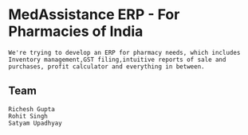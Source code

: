 # MedAssistance ERP - For Pharmacies of India
    We're trying to develop an ERP for pharmacy needs, which includes Inventory management,GST filing,intuitive reports of sale and purchases, profit calculator and everything in between.

## Team
    Richesh Gupta
    Rohit Singh
    Satyam Upadhyay

    